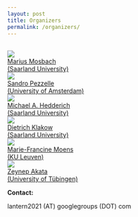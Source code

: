```yaml
---
layout: post
title: Organizers
permalink: /organizers/
---
```

<br>

<div class="clearfix">
<div class="organizer-box">
    <a href="https://mmarius.github.io/">
    <img class="organizer-image" src="/2021/images/Marius.jpg"><br />
    Marius Mosbach<br/>(Saarland University)
    </a>
</div>
<div class="organizer-box">
    <a href="https://sandropezzelle.github.io/">
    <img class="organizer-image" src="/2021/images/Sandro.jpeg"><br />
    Sandro Pezzelle<br/>(University of Amsterdam)
    </a>
</div>
<div class="organizer-box">
    <a href='https://michael-hedderich.de'>
    <img class="organizer-image" src="/2021/images/Michael.jpg"><br />
    Michael A. Hedderich<br/>(Saarland University)
    </a>
</div>
<div class="organizer-box">
    <a href='https://www.lsv.uni-saarland.de/?id=38'>
    <img class="organizer-image" src="/2021/images/Dietrich.jpeg"><br />
    Dietrich Klakow<br/>(Saarland University)
    </a>
</div>
<div class="organizer-box">
    <a href='https://people.cs.kuleuven.be/~sien.moens/'>
    <img class="organizer-image" src="/2021/images/Marie.jpeg"><br />
    Marie-Francine Moens<br/>(KU Leuven)
    </a>
</div>
<div class="organizer-box">
    <a href='https://eml-unitue.de/people/zeynep-akata'>
    <img class="organizer-image" src="/2021/images/zeynepakata.jpeg"><br />
    Zeynep Akata<br/>(University of Tübingen)
    </a>
</div>
</div>


<p><strong>Contact:</strong></p> lantern2021 (AT) googlegroups (DOT) com
